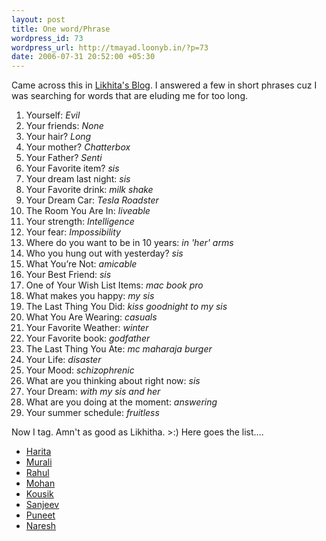 ```yaml
--- 
layout: post
title: One word/Phrase
wordpress_id: 73
wordpress_url: http://tmayad.loonyb.in/?p=73
date: 2006-07-31 20:52:00 +05:30
---
```

<p>Came across this in <a href="http://likinstein.blogspot.com/2006/07/one-word-says-it-all.html">Likhita's Blog</a>. I answered a few in short phrases cuz I was searching for words that are eluding me for too long.</p>
<ol>
<li>Yourself:<em> Evil</em></li>
<li>Your friends:<em> None</em></li>
<li>Your hair?<em> Long</em></li>
<li>Your mother?<em> Chatterbox</em></li>
<li>Your Father?<em> Senti</em></li>
<li>Your Favorite item?<em> sis</em></li>
<li>Your dream last night:<em> sis</em></li>
<li>Your Favorite drink:<em> milk shake</em></li>
<li>Your Dream Car:<em> Tesla Roadster</em></li>
<li>The Room You Are In:<em> liveable</em></li>
<li>Your strength:<em> Intelligence</em></li>
<li>Your fear:<em> Impossibility</em></li>
<li>Where do you want to be in 10 years:<em> in 'her' arms</em></li>
<li>Who you hung out with yesterday?<em> sis</em></li>
<li>What You’re Not:<em> amicable</em></li>
<li>Your Best Friend:<em> sis</em></li>
<li>One of Your Wish List Items:<em> mac book pro</em></li>
<li>What makes you happy:<em> my sis</em></li>
<li>The Last Thing You Did:<em> kiss goodnight to my sis</em></li>
<li>What You Are Wearing:<em> casuals</em></li>
<li>Your Favorite Weather:<em> winter</em></li>
<li>Your Favorite book:<em> godfather</em></li>
<li>The Last Thing You Ate:<em> mc maharaja burger</em></li>
<li>Your Life:<em> disaster</em></li>
<li>Your Mood:<em> schizophrenic</em></li>
<li>What are you thinking about right now:<em> sis</em></li>
<li>Your Dream:<em> with my sis and her</em></li>
<li>What are you doing at the moment:<em> answering</em></li>
<li>Your summer schedule:<em> fruitless</em></li>
</ol>
<p>Now I tag. Amn't as good as Likhitha. >:) Here goes the list....</p>
<ul>
<li><a href="http://t-harita.blogspot.com">Harita</a></li>
<li><a href="http://ilarum-va.blogspot.com">Murali</a></li>
<li><a href="http://bardicbalderdash.blogspot.com">Rahul</a></li>
<li><a href="http://mohankodali.blogspot.com">Mohan</a></li>
<li><a href="http://kousik.blogspot.com">Kousik</a></li>
<li><a href="http://manikya.blogspot.com">Sanjeev</a></li>
<li><a href="http://puneetvu.blogspot.com">Puneet</a></li>
<li><a href="http://knownaresh.blogspot.com">Naresh</a></li>
</ul>
